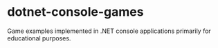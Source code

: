 # dotnet-console-games
Game examples implemented in .NET console applications primarily for educational purposes.
